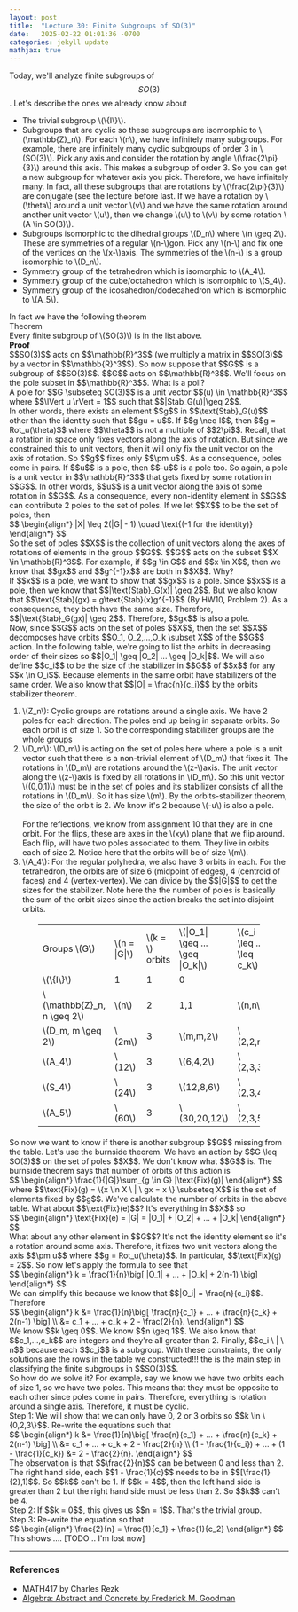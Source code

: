 ```yaml
---
layout: post
title:  "Lecture 30: Finite Subgroups of SO(3)"
date:   2025-02-22 01:01:36 -0700
categories: jekyll update
mathjax: true
---
```

Today, we'll analyze finite subgroups of $$SO(3)$$. Let's describe the ones we already know about
<ul>
	<li>The trivial subgroup \(\{I\}\).</li>
	<!-------------------------------------->
	<li>Subgroups that are cyclic so these subgroups are isomorphic to \(\mathbb{Z}_n\). For each \(n\), we have infinitely many subgroups. For example, there are infinitely many cyclic subgroups of order 3 in \(SO(3)\). Pick any axis and consider the rotation by angle \(\frac{2\pi}{3}\) around this axis. This makes a subgroup of order 3. So you can get a new subgroup for whatever axis you pick. Therefore, we have infinitely many. In fact, all these subgroups that are rotations by \(\frac{2\pi}{3}\) are conjugate (see the lecture before last. If we have a rotation by \(\theta\) around a unit vector \(v\) and we have the same rotation around another unit vector \(u\), then we change \(u\) to \(v\) by some rotation \(A \in SO(3)\).</li>
	<!-------------------------------------->
	<li>Subgroups isomorphic to the dihedral groups \(D_n\) where \(n \geq 2\). These are symmetries of a regular \(n-\)gon. Pick any \(n-\) and fix one of the vertices on the \(x-\)axis. The symmetries of the \(n-\) is a group isomorphic to \(D_n\).</li>
	<!-------------------------------------->
	<li>Symmetry group of the tetrahedron which is isomorphic to \(A_4\).</li>
	<!-------------------------------------->
	<li>Symmetry group of the cube/octahedron which is isomorphic to \(S_4\).</li>
	<!-------------------------------------->
	<li>Symmetry group of the icosahedron/dodecahedron which is isomorphic to \(A_5\).</li>
</ul>
In fact we have the following theorem
<br>
<!----------------------------------------------------------------------------->
<div class="yellowheaderdiv">
Theorem
</div>
<div class="yellowbodydiv">
Every finite subgroup of \(SO(3)\) is in the list above.
</div>
<b>Proof</b>
<br>
$$SO(3)$$ acts on $$\mathbb{R}^3$$ (we multiply a matrix in $$SO(3)$$ by a vector in $$\mathbb{R}^3$$). So now suppose that $$G$$ is a subgroup of $$SO(3)$$. $$G$$ acts on $$\mathbb{R}^3$$. We'll focus on the pole subset in $$\mathbb{R}^3$$. What is a poll?
<br>
A pole for $$G \subseteq SO(3)$$ is a unit vector $$(u) \in \mathbb{R}^3$$ where $$\lVert u \rVert = 1$$ such that $$|Stab_G(u)|\geq 2$$.
<br>
In other words, there exists an element $$g$$ in $$\text{Stab}_G(u)$$ other than the identity such that $$gu = u$$. If $$g \neq I$$, then $$g = Rot_u(\theta)$$ where $$\theta$$ is not a multiple of $$2\pi$$. Recall, that a rotation in space only fixes vectors along the axis of rotation. But since we constrained this to unit vectors, then it will only fix the unit vector on the axis of rotation. So $$g$$ fixes only $$\pm u$$. As a consequence, poles come in pairs. If $$u$$ is a pole, then $$-u$$ is a pole too. So again, a pole is a unit vector in $$\mathbb{R}^3$$ that gets fixed by some rotation in $$G$$. In other words, $$u$$ is a unit vector along the axis of some rotation in $$G$$. As a consequence, every non-identity element in $$G$$ can contribute 2 poles to the set of poles. If we let $$X$$ to be the set of poles, then
<div>
$$
\begin{align*}
|X| \leq 2(|G| - 1) \quad \text{(-1 for the identity)}
\end{align*}
$$
</div>
So the set of poles $$X$$ is the collection of unit vectors along the axes of rotations of elements in the group $$G$$. $$G$$ acts on the subset $$X \in \mathbb{R}^3$$. For example, if $$g \in G$$ and $$x \in X$$, then we know that $$gx$$ and $$g^{-1}x$$ are both in $$X$$. Why?
<br>
If $$x$$ is a pole, we want to show that $$gx$$ is a pole. Since $$x$$ is a pole, then we know that $$|\text{Stab}_G(x)| \geq 2$$. But we also know that $$\text{Stab}(gx) = g\text{Stab}(x)g^{-1}$$ (By HW10, Problem 2). As a consequence, they both have the same size. Therefore, $$|\text{Stab}_G(gx)| \geq 2$$. Therefore, $$gx$$ is also a pole.
<br>
Now, since $$G$$ acts on the set of poles $$X$$, then the set $$X$$ decomposes have orbits $$O_1, O_2,...,O_k \subset X$$ of the $$G$$ action. In the following table, we're going to list the orbits in decreasing order of their sizes so $$|O_1| \geq |O_2| ... \geq |O_k|$$. We will also define $$c_i$$ to be the size of the stabilizer in $$G$$ of $$x$$ for any $$x \in O_i$$. Because elements in the same orbit have stabilizers of the same order. We also know that $$|O| = \frac{n}{c_i}$$ by the orbits stabilizer theorem.  
<ol>
	<li>\(Z_n\): Cyclic groups are rotations around a single axis. We have 2 poles for each direction. The poles end up being in separate orbits. So each orbit is of size 1. So the corresponding stabilizer groups are the whole groups</li>
	<!---------------------------------->
	<li>\(D_m\): \(D_m\) is acting on the set of poles here where a pole is a unit vector such that there is a non-trivial element of \(D_m\) that fixes it. The rotations in \(D_m\) are rotations around the \(z-\)axis. The unit vector along the \(z-\)axis is fixed by all rotations in \(D_m\). So this unit vector \((0,0,1)\) must be in the set of poles and its stabilizer consists of all the rotations in \(D_m\). So it has size \(m\). By the orbits-stabilizer theorem, the size of the orbit is 2. We know it's 2 because \(-u\) is also a pole.
	<br><br>
	For the reflections, we know from assignment 10 that they are in one orbit. For the flips, these are axes in the \(xy\) plane that we flip around. Each flip, will have two poles associated to them. They live in orbits each of size 2. Notice here that the orbits will be of size \(m\).</li>
	<!---------------------------------->
	<li>\(A_4\): For the regular polyhedra, we also have 3 orbits in each. For the tetrahedron, the orbits are of size 6 (midpoint of edges), 4 (centroid of faces) and 4 (vertex-vertex). We can divide by the $$|G|$$ to get the sizes for the stabilizer. Note here the the number of poles is basically the sum of the orbit sizes since the action breaks the set into disjoint orbits.</li>
</ol>

<table style="max-width: 400px; margin: 20px auto;">
  <tr>
    <td>Groups \(G\)</td>
    <td>\(n = |G|\)</td>
    <td>\(k = \) orbits</td>
    <td>\(|O_1| \geq ... \geq |O_k|\)</td>
    <td>\(c_i \leq ... \leq c_k\)</td>
  </tr>
  <tr>
	<td>\(\{I\}\)</td>
	<td>1</td>
	<td>1</td>
	<td>0</td>
	<td></td>
  </tr>
  <tr>
	<td>\(\mathbb{Z}_n, n \geq 2\)</td>
	<td>\(n\)</td>
	<td>2</td>
	<td>1,1</td>
	<td>\(n,n\)</td>
  </tr>
  <tr>
	<td>\(D_m, m \geq 2\)</td>
	<td>\(2m\)</td>
	<td>3</td>
	<td>\(m,m,2\)</td>
	<td>\(2,2,m\)</td>
  </tr>
  <tr>
	<td>\(A_4\)</td>
	<td>\(12\)</td>
	<td>3</td>
	<td>\(6,4,2\)</td>
	<td>\(2,3,3\)</td>
  </tr>
  <tr>
	<td>\(S_4\)</td>
	<td>\(24\)</td>
	<td>3</td>
	<td>\(12,8,6\)</td>
	<td>\(2,3,4\)</td>
  </tr>
  <tr>
	<td>\(A_5\)</td>
	<td>\(60\)</td>
	<td>3</td>
	<td>\(30,20,12\)</td>
	<td>\(2,3,5\)</td>
  </tr>
<!-------------------->
</table>
So now we want to know if there is another subgroup $$G$$ missing from the table. Let's use the burnside theorem. We have an action by $$G \leq SO(3)$$ on the set of poles $$X$$. We don't know what $$G$$ is. The burnside theorem says that number of orbits of this action is
<div>
$$
\begin{align*}
\frac{1}{|G|}\sum_{g \in G} |\text{Fix}(g)|
\end{align*}
$$
</div>
where $$\text{Fix}(g) = \{x \in X \ | \ gx = x \} \subseteq X$$ is the set of elements fixed by $$g$$. We've calculate the number of orbits in the above table. What about $$\text{Fix}(e)$$? It's everything in $$X$$ so
<div>
$$
\begin{align*}
\text{Fix}(e) = |G| = |O_1| + |O_2| + ... + |O_k|
\end{align*}
$$
</div>
What about any other element in $$G$$? It's not the identity element so it's a rotation around some axis. Therefore, it fixes two unit vectors along the axis $$\pm u$$ where $$g = Rot_u(\theta)$$. In particular, $$\text{Fix}(g) = 2$$. So now let's apply the formula to see that
<div>
$$
\begin{align*}
k = \frac{1}{n}\big[ |O_1| + ... + |O_k|  + 2(n-1) \big]
\end{align*}
$$
</div>
We can simplify this because we know that $$|O_i| = \frac{n}{c_i}$$. Therefore
<div>
$$
\begin{align*}
k &= \frac{1}{n}\big[ \frac{n}{c_1} + ... + \frac{n}{c_k} + 2(n-1) \big] \\
&= c_1 + ... + c_k + 2 - \frac{2}{n}. 
\end{align*}
$$
</div>
We know $$k \geq 0$$. We know $$n \geq 1$$. We also know that $$c_1,...,c_k$$ are integers and they're all greater than 2. Finally, $$c_i \ | \ n$$ because each $$c_i$$ is a subgroup. With these constraints, the only solutions are the rows in the table we constructed!!! the is the main step in classifying the finite subgroups in $$SO(3)$$.
<br>
So how do we solve it? For example, say we know we have two orbits each of size 1, so we have two poles. This means that they must be opposite to each other since poles come in pairs. Therefore, everything is rotation around a single axis. Therefore, it must be cyclic. 
<br>
Step 1: We will show that we can only have 0, 2 or 3 orbits so $$k \in \{0,2,3\}$$. Re-write the equations such that 
<div>
$$
\begin{align*}
k &= \frac{1}{n}\big[ \frac{n}{c_1} + ... + \frac{n}{c_k} + 2(n-1) \big] \\
&= c_1 + ... + c_k + 2 - \frac{2}{n} \\
 (1 - \frac{1}{c_i}) + ... + (1 - \frac{1}{c_k}) &= 2 - \frac{2}{n}.
\end{align*}
$$
</div>
The observation is that $$\frac{2}{n}$$ can be between 0 and less than 2. The right hand side, each $$1 - \frac{1}{c}$$ needs to be in $$[\frac{1}{2},1)$$. So $$k$$ can't be 1. If $$k = 4$$, then the left hand side is greater than 2 but the right hand side must be less than 2. So $$k$$ can't be 4.
<br>
Step 2: If $$k = 0$$, this gives us $$n = 1$$. That's the trivial group.
<br>
Step 3: Re-write the equation so that
<div>
$$
\begin{align*}
\frac{2}{n} = \frac{1}{c_1} + \frac{1}{c_2}
\end{align*}
$$
</div>
This shows .... [TODO .. I'm lost now]
<hr>

<!----------------------------------------------------------------------------->
<h3>References</h3>
<ul>
	<li>MATH417 by Charles Rezk</li>
	<li><a href="https://homepage.divms.uiowa.edu/~goodman/algebrabook.dir/algebrabook.html">Algebra: Abstract and Concrete by Frederick M. Goodman</a></li>
</ul>






















